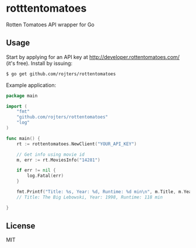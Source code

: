 # rotttentomatoes

Rotten Tomatoes API wrapper for Go

## Usage

Start by applying for an API key at http://developer.rottentomatoes.com/ (it's free).
Install by issuing: 

```bash
$ go get github.com/rojters/rottentomatoes
```

Example application:

```go
package main

import (
	"fmt"
	"github.com/rojters/rottentomatoes"
	"log"
)

func main() {
	rt := rottentomatoes.NewClient("YOUR_API_KEY")

	// Get info using movie id
	m, err := rt.MoviesInfo("14281")

	if err != nil {
		log.Fatal(err)
	}

	fmt.Printf("Title: %s, Year: %d, Runtime: %d min\n", m.Title, m.Year, m.Runtime)
	// Title: The Big Lebowski, Year: 1998, Runtime: 118 min

}
```

## License

MIT
